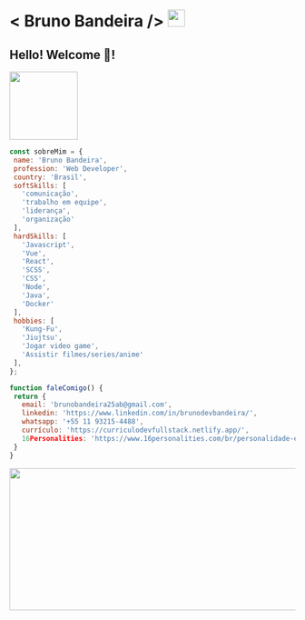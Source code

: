 
  # < Bruno Bandeira />  <img src="https://cultofthepartyparrot.com/parrots/hd/brazilianfanparrot.gif" width="30" height="30"/> 
       
 ## Hello! Welcome 👋!                   
        

  <p align="left">
   <img src="https://media.giphy.com/media/3oKIPtjElfqwMOTbH2/giphy.gif" width="120">
   </p>
   


 ```javascript
const sobreMim = {
  name: 'Bruno Bandeira',
  profession: 'Web Developer',
  country: 'Brasil',
  softSkills: [
    'comunicação',
    'trabalho em equipe',
    'liderança',
    'organização'
  ],
  hardSkills: [
    'Javascript',
    'Vue',
    'React',
    'SCSS',
    'CSS',
    'Node',
    'Java',
    'Docker'
  ],
  hobbies: [
    'Kung-Fu',
    'Jiujtsu',
    'Jogar video game',
    'Assistir filmes/series/anime'
  ],
 };

function faleComigo() {
  return {
    email: 'brunobandeira25ab@gmail.com',
    linkedin: 'https://www.linkedin.com/in/brunodevbandeira/',
    whatsapp: '+55 11 93215-4488',
    currículo: 'https://curriculodevfullstack.netlify.app/',
    16Personalities: 'https://www.16personalities.com/br/personalidade-entj'
  }
}

```
  
  
   <p align="center">
	  <img height="250em" width="1200" 
	       src="https://github-readme-stats.vercel.app/api/top-langs/?username=brunodevbandeira&layout=donut&langs_count=7&theme=tokyonight" 
	       alt="brunodevbandeira :: Top Langs" 
	 />




   </p>
  </div>
   
